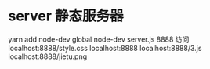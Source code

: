 # server 静态服务器
  yarn add node-dev global
  node-dev server.js 8888
  访问 localhost:8888/style.css
       localhost:8888
       localhost:8888/3.js
       localhost:8888/jietu.png
